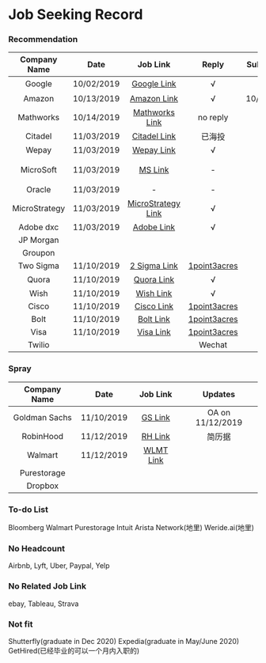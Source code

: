 # Job Seeking Record

### Recommendation
| Company Name | Date | Job Link | Reply | Submission | Update |
| :-----:| :----: | :----: | :----: | :----: | :----: |
| Google | 10/02/2019 | [Google Link](https://careers.google.com/jobs/results/132614933129896646-software-engineer-university-graduate/) | &radic; | 招满 |
| Amazon | 10/13/2019 | [Amazon Link](https://www.amazon.jobs/zh/jobs/908703/software-development-engineer-2020-united-states) | &radic; | 10/15/2019 | Offer！ | 
| Mathworks | 10/14/2019 | [Mathworks Link](https://www.mathworks.com/company/jobs/students/edg-masters-phd.html) | no reply | - | - |
| Citadel | 11/03/2019 | [Citadel Link](https://www.citadel.com/careers/details/software-engineering-rotation-program-full-time-us/) | 已海投 |  | 简历拒 |
| Wepay| 11/03/2019 | [Wepay Link](https://jobs.lever.co/wepay/03a9f18d-bc18-4864-8e1f-d790817ade35) | &radic; |  |  |
| MicroSoft | 11/03/2019 | [MS Link](https://careers.microsoft.com/students/us/en/job/734240/Software-Engineer) | - |  | 似乎没用 |
| Oracle| 11/03/2019 | - | - |  |  |
| MicroStrategy| 11/03/2019 | [MicroStrategy Link](https://jobs.smartrecruiters.com/MicroStrategy1/743999697745288-associate-software-engineer?rsid=90c32478-1316-431c-9ba9-eb9d69f1eba4&refChan=PORTAL) | &radic; |  | 投错了Orz |
| Adobe dxc | 11/03/2019 | [Adobe Link](https://adobe.wd5.myworkdayjobs.com/en-US/external_university/job/Seattle/Software-Engineer-New-College-Hire--Adobe-Digital-Composite-Technology--DCX-_80436)| &radic; |  |  |
| JP Morgan |  |  | |  |
| Groupon |  |  |  |  |
| Two Sigma | 11/10/2019 | [2 Sigma Link](https://careers.twosigma.com/careers/DashJobDetail/New-York-New-York-United-States-Quantitative-Software-Engineer-Campus-Hire/714) | [1point3acres](https://www.1point3acres.com/bbs/thread-549801-1-1.html) | |
| Quora | 11/10/2019 | [Quora Link](https://boards.greenhouse.io/quora/jobs/4418955002) | &radic; | 招满 |
| Wish | 11/10/2019 | [Wish Link](https://jobs.lever.co/wish/2173348c-7453-4363-aabd-ba8511e31bea) | &radic; | |
| Cisco | 11/10/2019 | [Cisco Link](https://jobs.cisco.com/jobs/ProjectDetail/Software-Engineer-Master-s-Full-Time-United-States/1265249?source=Cisco+Jobs+Career+Site&tags=CDC+Keyword+Search+engineering-university-program) | [1point3acres](https://www.1point3acres.com/bbs/thread-550234-1-1.html) | |
| Bolt | 11/10/2019 | [Bolt Link](https://www.bolt.com/jobs/software-engineer-new-grad-2020/397d3220-611b-4f08-ba87-0a03b0d610d6/) | [1point3acres](https://www.1point3acres.com/bbs/forum.php?mod=viewthread&tid=545841&extra=page%3D5%26filter%3Dsortid%26sortid%3D192%26sortid%3D192) | |
| Visa | 11/10/2019 | [Visa Link](https://jobs.smartrecruiters.com/Visa/743999694382600-new-college-grad-sr-software-engineer-masters-degree-multiple-locations?trid=623f64f4-c657-499b-989f-16ab0ccee0d9) | [1point3acres](https://www.1point3acres.com/bbs/forum.php?mod=viewthread&tid=540688&extra=page%3D11%26filter%3Dsortid%26sortid%3D192%26sortid%3D192) | |
| Twilio |  |  | Wechat | |

### Spray
| Company Name | Date | Job Link | Updates |
| :-----:| :----: | :----: | :----: |
| Goldman Sachs | 11/10/2019 | [GS Link](https://www.goldmansachs.com/careers/students/programs/americas/new-analyst-program.html)| OA on 11/12/2019 | 
| RobinHood | 11/12/2019 | [RH Link](https://careers.robinhood.com/openings?gh_jid=221794)| 简历据 | 
| Walmart | 11/12/2019 | [WLMT Link](https://careers.walmart.com/us/jobs/WD99412-campus-recruiting-full-time-software-engineer-software-engineer-1-ecomm) | |
| Purestorage |  |  |  |
| Dropbox |  |  |  |

### To-do List
Bloomberg
Walmart
Purestorage
Intuit
Arista Network(地里)
Weride.ai(地里)

### No Headcount
Airbnb, Lyft, Uber, Paypal, Yelp

### No Related Job Link
ebay, Tableau, Strava

### Not fit
Shutterfly(graduate in Dec 2020)
Expedia(graduate in May/June 2020)
GetHired(已经毕业的可以一个月内入职的)

